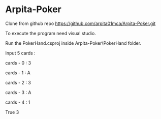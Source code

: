# Arpita-Poker
Clone from github repo https://github.com/arpita01mca/Arpita-Poker.git

To execute the program need visual studio.

Run the PokerHand.csproj inside Arpita-Poker\PokerHand folder.

Input 5 cards :

cards - 0 : 3

cards - 1 : A

cards - 2 : 3

cards - 3 : A

cards - 4 : 1

True 3
